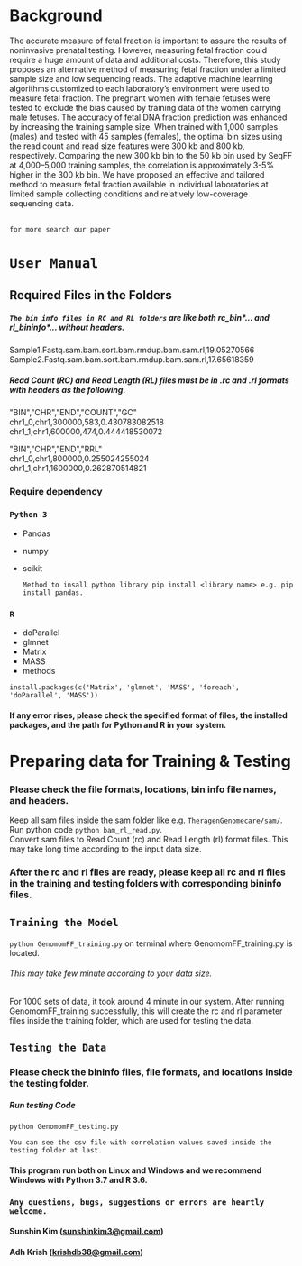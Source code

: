 # Background
The accurate measure of fetal fraction is important to assure the results of noninvasive prenatal testing. However, measuring fetal fraction could require a huge amount of data and additional costs. Therefore, this study proposes an alternative method of measuring fetal fraction under a limited sample size and low sequencing reads. The adaptive machine learning algorithms customized to each laboratory’s environment were used to measure fetal fraction. The pregnant women with female fetuses were tested to exclude the bias caused by training data of the women carrying male fetuses. The accuracy of fetal DNA fraction prediction was enhanced by increasing the training sample size. When trained with 1,000 samples (males) and tested with 45 samples (females), the optimal bin sizes using the read count and read size features were 300 kb and 800 kb, respectively. Comparing the new 300 kb bin to the 50 kb bin used by SeqFF at 4,000–5,000 training samples, the correlation is approximately 3-5% higher in the 300 kb bin. We have proposed an effective and tailored method to measure fetal fraction available in individual laboratories at limited sample collecting conditions and relatively low-coverage sequencing data.

 <br> `for more search our paper`
# `User Manual`
## Required Files in the Folders
##### `The bin info files in RC and RL folders` are like both rc_bin*...  and rl_bininfo*... without headers.

Sample1.Fastq.sam.bam.sort.bam.rmdup.bam.sam.rl,19.05270566
Sample2.Fastq.sam.bam.sort.bam.rmdup.bam.sam.rl,17.65618359

##### Read Count (RC) and Read Length (RL) files must be in .rc and .rl formats with headers as the following. <br>
"BIN","CHR","END","COUNT","GC" <br>
chr1_0,chr1,300000,583,0.430783082518<br>
chr1_1,chr1,600000,474,0.444418530072<br>

"BIN","CHR","END","RRL"<br>
chr1_0,chr1,800000,0.255024255024<br>
chr1_1,chr1,1600000,0.262870514821 <br>

### Require dependency
### `Python 3`
 - Pandas 
 - numpy
 - scikit
   
   ```Method to insall python library pip install <library name> e.g. pip install pandas. ```
 
### `R`
  - doParallel
  - glmnet
  - Matrix
  - MASS
  - methods
  
  ```install.packages(c('Matrix', 'glmnet', 'MASS', 'foreach', 'doParallel', 'MASS'))```

#### If any error rises, please check the specified format of files, the installed packages, and the path for Python and R in your system.

# Preparing data for Training & Testing
### Please check the file formats, locations, bin info file names, and headers.
Keep all sam files inside the sam folder like e.g. `TheragenGenomecare/sam/`. <br>
Run python code `python bam_rl_read.py`. <br> 
Convert sam files to Read Count (rc) and Read Length (rl) format files. This may take long time according to the input data size.
### After the rc and rl files are ready, please keep all rc and rl files in the training and testing folders with corresponding bininfo files.

## ``` Training the Model ```
`python GenomomFF_training.py` on terminal where GenomomFF_training.py is located.

###### This may take few minute according to your data size. <br>
For 1000 sets of data, it took around 4 minute in our system. 
After running GenomomFF_training successfully, this will create the rc and rl parameter files inside the training folder, which are used for testing the data.

## `Testing the Data`
### Please check the bininfo files, file formats, and locations inside the testing folder.
#####  Run testing Code 
```python GenomomFF_testing.py``` 

`` You can see the csv file with correlation values saved inside the testing folder at last. ``
#### This program run both on Linux and Windows and we recommend Windows with Python 3.7 and R 3.6. 
### `Any questions, bugs, suggestions or errors are heartly welcome.`
#### Sunshin Kim (sunshinkim3@gmail.com)
#### Adh Krish (krishdb38@gmail.com)
